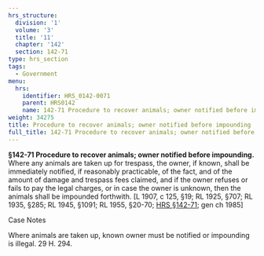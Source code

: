 ```yaml
---
hrs_structure:
  division: '1'
  volume: '3'
  title: '11'
  chapter: '142'
  section: 142-71
type: hrs_section
tags:
  - Government
menu:
  hrs:
    identifier: HRS_0142-0071
    parent: HRS0142
    name: 142-71 Procedure to recover animals; owner notified before impounding
weight: 34275
title: Procedure to recover animals; owner notified before impounding
full_title: 142-71 Procedure to recover animals; owner notified before impounding
---
```

**§142-71 Procedure to recover animals; owner notified before impounding.** Where any animals are taken up for trespass, the owner, if known, shall be immediately notified, if reasonably practicable, of the fact, and of the amount of damage and trespass fees claimed, and if the owner refuses or fails to pay the legal charges, or in case the owner is unknown, then the animals shall be impounded forthwith. [L 1907, c 125, §19; RL 1925, §707; RL 1935, §285; RL 1945, §1091; RL 1955, §20-70; [HRS §142-71](/title-11/chapter-142/section-142-71/); gen ch 1985]

Case Notes

Where animals are taken up, known owner must be notified or impounding is illegal. 29 H. 294.